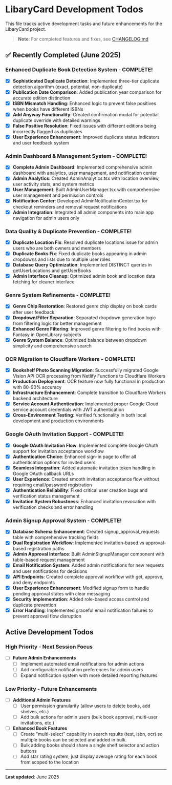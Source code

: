 # LibaryCard Development Todos

This file tracks active development tasks and future enhancements for the LibaryCard project.

> **Note**: For completed features and fixes, see [CHANGELOG.md](./CHANGELOG.md)

## ✅ Recently Completed (June 2025)

### Enhanced Duplicate Book Detection System - COMPLETE!
- [x] **Sophisticated Duplicate Detection**: Implemented three-tier duplicate detection algorithm (exact, potential, non-duplicate)
- [x] **Publication Date Comparison**: Added publication year comparison for accurate edition distinction
- [x] **ISBN Mismatch Handling**: Enhanced logic to prevent false positives when books have different ISBNs
- [x] **Add Anyway Functionality**: Created confirmation modal for potential duplicate override with detailed warnings
- [x] **False Positive Resolution**: Fixed issues with different editions being incorrectly flagged as duplicates
- [x] **User Experience Enhancement**: Improved duplicate status indicators and user feedback system

### Admin Dashboard & Management System - COMPLETE!
- [x] **Complete Admin Dashboard**: Implemented comprehensive admin dashboard with analytics, user management, and notification center
- [x] **Admin Analytics**: Created AdminAnalytics.tsx with location overview, user activity stats, and system metrics
- [x] **User Management**: Built AdminUserManager.tsx with comprehensive user management and permission controls
- [x] **Notification Center**: Developed AdminNotificationCenter.tsx for checkout reminders and removal request notifications
- [x] **Admin Integration**: Integrated all admin components into main app navigation for admin users only

### Data Quality & Duplicate Prevention - COMPLETE!
- [x] **Duplicate Location Fix**: Resolved duplicate locations issue for admin users who are both owners and members
- [x] **Duplicate Books Fix**: Fixed duplicate books appearing in admin dropdowns and lists due to multiple user roles
- [x] **Database Query Optimization**: Implemented DISTINCT queries in getUserLocations and getUserBooks
- [x] **Admin Interface Cleanup**: Optimized admin book and location data fetching for cleaner interface

### Genre System Refinements - COMPLETE!
- [x] **Genre Chip Restoration**: Restored genre chip display on book cards after user feedback
- [x] **Dropdown/Filter Separation**: Separated dropdown generation logic from filtering logic for better management
- [x] **Enhanced Genre Filtering**: Improved genre filtering to find books with Fantasy in OpenLibrary subjects
- [x] **Genre System Balance**: Optimized balance between dropdown simplicity and comprehensive search

### OCR Migration to Cloudflare Workers - COMPLETE!
- [x] **Bookshelf Photo Scanning Migration**: Successfully migrated Google Vision API OCR processing from Netlify Functions to Cloudflare Workers
- [x] **Production Deployment**: OCR feature now fully functional in production with 80-90% accuracy
- [x] **Infrastructure Enhancement**: Complete transition to Cloudflare Workers backend architecture
- [x] **Service Account Authentication**: Implemented proper Google Cloud service account credentials with JWT authentication
- [x] **Cross-Environment Testing**: Verified functionality in both local development and production environments

### Google OAuth Invitation Support - COMPLETE!
- [x] **Google OAuth Invitation Flow**: Implemented complete Google OAuth support for invitation acceptance workflow
- [x] **Authentication Choice**: Enhanced sign-in page to offer all authentication options for invited users
- [x] **Seamless Integration**: Added automatic invitation token handling in Google OAuth callback URLs
- [x] **User Experience**: Created smooth invitation acceptance flow without requiring email/password registration
- [x] **Authentication Reliability**: Fixed critical user creation bugs and verification status management
- [x] **Invitation System Robustness**: Enhanced invitation revocation with verification checks and error handling

### Admin Signup Approval System - COMPLETE!
- [x] **Database Schema Enhancement**: Created signup_approval_requests table with comprehensive tracking fields
- [x] **Dual Registration Workflow**: Implemented invitation-based vs approval-based registration paths
- [x] **Admin Approval Interface**: Built AdminSignupManager component with table-based request management
- [x] **Email Notification System**: Added admin notifications for new requests and user notifications for decisions
- [x] **API Endpoints**: Created complete approval workflow with get, approve, and deny endpoints
- [x] **User Experience Enhancement**: Modified signup form to handle pending approval states with clear messaging
- [x] **Security Implementation**: Added role-based access control and duplicate prevention
- [x] **Error Handling**: Implemented graceful email notification failures to prevent approval flow disruption

## Active Development Todos

### High Priority - Next Session Focus

- [ ] **Future Admin Enhancements**
  - [ ] Implement automated email notifications for admin actions
  - [ ] Add configurable notification preferences for admin users
  - [ ] Expand notification system with more detailed reporting features

### Low Priority - Future Enhancements

- [ ] **Additional Admin Features**
  - [ ] User permission granularity (allow users to delete books, add shelves, etc.)
  - [ ] Add bulk actions for admin users (bulk book approval, multi-user invitations, etc.)

- [ ] **Enhanced Book Features**
  - [ ] Create "multi-select" capability in search results (test, isbn, ocr) so multiple books can be selected and added in bulk.
  - [ ] Bulk adding books should share a single shelf selector and action buttons
  - [ ] Add star rating system, just display average rating for each book from scoped to the location

---

**Last updated**: June 2025